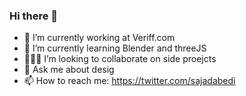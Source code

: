 ### Hi there 👋


- 🔭 I’m currently working at Veriff.com
- 🌱 I’m currently learning Blender and threeJS
- 🙅🏻‍♂️ I’m looking to collaborate on side proejcts
- 💬 Ask me about desig
- 📫 How to reach me: https://twitter.com/sajadabedi
